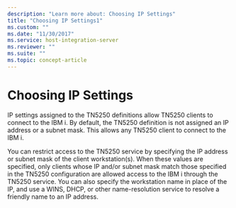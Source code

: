 ```yaml
---
description: "Learn more about: Choosing IP Settings"
title: "Choosing IP Settings1"
ms.custom: ""
ms.date: "11/30/2017"
ms.service: host-integration-server
ms.reviewer: ""
ms.suite: ""
ms.topic: concept-article
---
```

# Choosing IP Settings
IP settings assigned to the TN5250 definitions allow TN5250 clients to connect to the IBM i. By default, the TN5250 definition is not assigned an IP address or a subnet mask. This allows any TN5250 client to connect to the IBM i.  
  
 You can restrict access to the TN5250 service by specifying the IP address or subnet mask of the client workstation(s). When these values are specified, only clients whose IP and/or subnet mask match those specified in the TN5250 configuration are allowed access to the IBM i through the TN5250 service. You can also specify the workstation name in place of the IP, and use a WINS, DHCP, or other name-resolution service to resolve a friendly name to an IP address.
